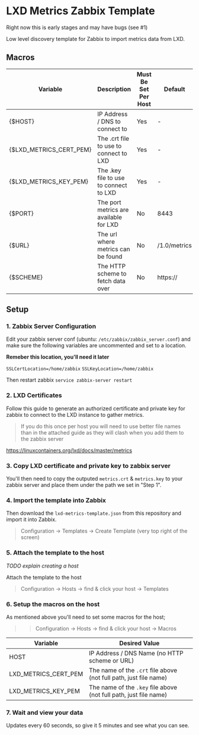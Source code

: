# LXD Metrics Zabbix Template

Right now this is early stages and may have bugs (see #1)

Low level discovery template for Zabbix to import metrics data from LXD.

## Macros

| Variable | Description | Must Be Set Per Host | Default |
| -------  | ----------- | -------------------  | ------- |
| {$HOST}  | IP Address / DNS to connect to | Yes | -     |
| {$LXD_METRICS_CERT_PEM} | The .crt file to use to connect to LXD | Yes | - |
| {$LXD_METRICS_KEY_PEM} | The .key file to use to connect to LXD | Yes | - |
| {$PORT} | The port metrics are available for LXD | No | 8443 |
| {$URL} | The url where metrics can be found | No | /1.0/metrics |
| {$SCHEME} | The HTTP scheme to fetch data over | No | https:// |

## Setup

### 1. Zabbix Server Configuration
Edit your zabbix server conf (ubuntu: `/etc/zabbix/zabbix_server.conf`) and make
sure the following variables are uncommented and set to a location.

**Remeber this location, you'll need it later**

`SSLCertLocation=/home/zabbix`
`SSLKeyLocation=/home/zabbix`

Then restart zabbix `service zabbix-server restart`

### 2. LXD Certificates

Follow this guide to generate an authorized certificate and private key for
zabbix to connect to the LXD instance to gather metrics.

> If you do this once per host you will need to use better file names than
> in the attached guide as they will clash when you add them to the zabbix
> server

https://linuxcontainers.org/lxd/docs/master/metrics

### 3. Copy LXD certificate and private key to zabbix server

You'll then need to copy the outputed `metrics.crt` & `metrics.key` to your
zabbix server and place them under the path we set in "Step 1".

### 4. Import the template into Zabbix

Then download the `lxd-metrics-template.json` from this repository and import
it into Zabbix.

> Configuration -> Templates -> Create Template (very top right of the screen)

### 5. Attach the template to the host

*TODO explain creating a host*

Attach the  template to the host

> Configuration -> Hosts -> find & click your host -> Templates

### 6. Setup the macros on the host

As mentioned above you'll need to set some macros for the host;

> > Configuration -> Hosts -> find & click your host -> Macros

| Variable | Desired Value |
| -------- | ------------- |
| HOST     | IP Address / DNS Name (no HTTP scheme or URL)
| LXD_METRICS_CERT_PEM | The name of the `.crt` file above (not full path, just file name) |
| LXD_METRICS_KEY_PEM  | The name of the `.key` file above (not full path, just file name) |

### 7. Wait and view your data
Updates every 60 seconds, so give it 5 minutes and see what you can see.
